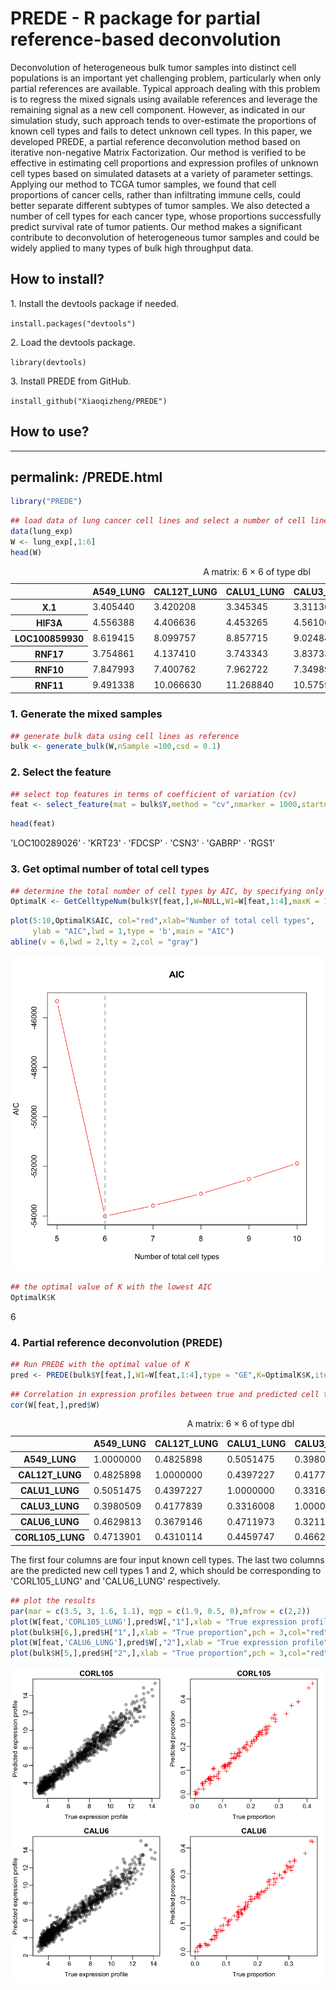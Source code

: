 
# PREDE - R package for partial reference-based deconvolution

Deconvolution of heterogeneous bulk tumor samples into distinct cell populations is an important yet challenging problem, particularly when only partial references are available. Typical approach dealing with this problem is to regress the mixed signals using available references and leverage the remaining signal as a new cell component. However, as indicated in our simulation study, such approach tends to over-estimate the proportions of known cell types and fails to detect unknown cell types. In this paper, we developed PREDE, a partial reference deconvolution method based on iterative non-negative Matrix Factorization. Our method is verified to be effective in estimating cell proportions and expression profiles of unknown cell types based on simulated datasets at a variety of parameter settings. Applying our method to TCGA tumor samples, we found that cell proportions of cancer cells, rather than infiltrating immune cells, could better separate different subtypes of tumor samples. We also detected a number of cell types for each cancer type, whose proportions successfully predict survival rate of tumor patients. Our method makes a significant contribute to deconvolution of heterogeneous tumor samples and could be widely applied to many types of bulk high throughput data.

<h2>How to install?</h2>
1. Install the devtools package if needed.
<p><code>install.packages("devtools")</code> </p>
2. Load the devtools package.
<p><code>library(devtools)</code> </p>
3. Install PREDE from GitHub. 
<p><code>install_github("Xiaoqizheng/PREDE")</code> 

<h2>How to use?</h2>

---
permalink: /PREDE.html
---


```R
library("PREDE")
```


```R
## load data of lung cancer cell lines and select a number of cell lines as references
data(lung_exp)
W <- lung_exp[,1:6]
head(W)
```


<table>
<caption>A matrix: 6 × 6 of type dbl</caption>
<thead>
	<tr><th></th><th scope=col>A549_LUNG</th><th scope=col>CAL12T_LUNG</th><th scope=col>CALU1_LUNG</th><th scope=col>CALU3_LUNG</th><th scope=col>CALU6_LUNG</th><th scope=col>CORL105_LUNG</th></tr>
</thead>
<tbody>
	<tr><th scope=row>X.1</th><td>3.405440</td><td> 3.420208</td><td> 3.345345</td><td> 3.311364</td><td>3.536505</td><td>3.390355</td></tr>
	<tr><th scope=row>HIF3A</th><td>4.556388</td><td> 4.406636</td><td> 4.453265</td><td> 4.561066</td><td>4.607109</td><td>4.140054</td></tr>
	<tr><th scope=row>LOC100859930</th><td>8.619415</td><td> 8.099757</td><td> 8.857715</td><td> 9.024848</td><td>7.891162</td><td>8.416764</td></tr>
	<tr><th scope=row>RNF17</th><td>3.754861</td><td> 4.137410</td><td> 3.743343</td><td> 3.837331</td><td>3.903201</td><td>3.732548</td></tr>
	<tr><th scope=row>RNF10</th><td>7.847993</td><td> 7.400762</td><td> 7.962722</td><td> 7.349897</td><td>7.082205</td><td>8.037870</td></tr>
	<tr><th scope=row>RNF11</th><td>9.491338</td><td>10.066630</td><td>11.268840</td><td>10.575960</td><td>9.322282</td><td>9.839499</td></tr>
</tbody>
</table>



### 1. Generate the mixed samples


```R
## generate bulk data using cell lines as reference
bulk <- generate_bulk(W,nSample =100,csd = 0.1)
```

### 2. Select the feature


```R
## select top features in terms of coefficient of variation (cv) 
feat <- select_feature(mat = bulk$Y,method = "cv",nmarker = 1000,startn = 0)
```


```R
head(feat)
```


<style>
.list-inline {list-style: none; margin:0; padding: 0}
.list-inline>li {display: inline-block}
.list-inline>li:not(:last-child)::after {content: "\00b7"; padding: 0 .5ex}
</style>
<ol class=list-inline><li>'LOC100289026'</li><li>'KRT23'</li><li>'FDCSP'</li><li>'CSN3'</li><li>'GABRP'</li><li>'RGS1'</li></ol>



### 3. Get optimal number of total cell types


```R
## determine the total number of cell types by AIC, by specifying only partial reference W1
OptimalK <- GetCelltypeNum(bulk$Y[feat,],W=NULL,W1=W[feat,1:4],maxK = 10)
```


```R
plot(5:10,OptimalK$AIC, col="red",xlab="Number of total cell types",
     ylab = "AIC",lwd = 1,type = 'b',main = "AIC")
abline(v = 6,lwd = 2,lty = 2,col = "gray")
```


![png](output_11_0.png)



```R
## the optimal value of K with the lowest AIC 
OptimalK$K
```


6


### 4. Partial reference deconvolution (PREDE)


```R
## Run PREDE with the optimal value of K
pred <- PREDE(bulk$Y[feat,],W1=W[feat,1:4],type = "GE",K=OptimalK$K,iters = 100,rssDiffStop=1e-5)
```


```R
## Correlation in expression profiles between true and predicted cell types 
cor(W[feat,],pred$W)
```


<table>
<caption>A matrix: 6 × 6 of type dbl</caption>
<thead>
	<tr><th></th><th scope=col>A549_LUNG</th><th scope=col>CAL12T_LUNG</th><th scope=col>CALU1_LUNG</th><th scope=col>CALU3_LUNG</th><th scope=col>1</th><th scope=col>2</th></tr>
</thead>
<tbody>
	<tr><th scope=row>A549_LUNG</th><td>1.0000000</td><td>0.4825898</td><td>0.5051475</td><td>0.3980509</td><td>0.5051503</td><td>0.4728361</td></tr>
	<tr><th scope=row>CAL12T_LUNG</th><td>0.4825898</td><td>1.0000000</td><td>0.4397227</td><td>0.4177839</td><td>0.4113773</td><td>0.4300118</td></tr>
	<tr><th scope=row>CALU1_LUNG</th><td>0.5051475</td><td>0.4397227</td><td>1.0000000</td><td>0.3316008</td><td>0.4598158</td><td>0.4616742</td></tr>
	<tr><th scope=row>CALU3_LUNG</th><td>0.3980509</td><td>0.4177839</td><td>0.3316008</td><td>1.0000000</td><td>0.4546228</td><td>0.3661860</td></tr>
	<tr><th scope=row>CALU6_LUNG</th><td>0.4629813</td><td>0.3679146</td><td>0.4711973</td><td>0.3211006</td><td>0.3435376</td><td>0.9795787</td></tr>
	<tr><th scope=row>CORL105_LUNG</th><td>0.4713901</td><td>0.4310114</td><td>0.4459747</td><td>0.4662530</td><td>0.9827597</td><td>0.3207378</td></tr>
</tbody>
</table>



 The first four columns are four input known cell types. The last two columns are the predicted new cell types 1 and 2, which should be corresponding to 'CORL105_LUNG' and 'CALU6_LUNG' respectively. 


```R
## plot the results
par(mar = c(3.5, 3, 1.6, 1.1), mgp = c(1.9, 0.5, 0),mfrow = c(2,2))
plot(W[feat,'CORL105_LUNG'],pred$W[,"1"],xlab = "True expression profile",pch = 19,col="#00000050",ylab = "Predicted expression profile",main = "CORL105")
plot(bulk$H[6,],pred$H["1",],xlab = "True proportion",pch = 3,col="red",ylab = "Predicted proportion",main = "CORL105")
plot(W[feat,'CALU6_LUNG'],pred$W[,"2"],xlab = "True expression profile",pch = 19,col="#00000050",ylab = "Predicted expression profile",main = "CALU6")
plot(bulk$H[5,],pred$H["2",],xlab = "True proportion",pch = 3,col="red",ylab = "Predicted proportion",main = "CALU6")
```


![png](output_17_0.png)

